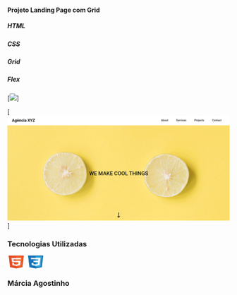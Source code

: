 #### Projeto Landing Page com Grid

##### HTML
##### CSS
##### Grid
##### Flex

[<img src="src/images/tela-projeto-landing-page.gif">]

[<img src="src/images/tela-landing-page.png">]


### Tecnologias Utilizadas


    
  <img align="center" alt="HTML" height="30" width="40" src="https://raw.githubusercontent.com/devicons/devicon/master/icons/html5/html5-original.svg">
  <img align="center" alt="CSS" height="30" width="40" src="https://raw.githubusercontent.com/devicons/devicon/master/icons/css3/css3-original.svg">

  ### Márcia Agostinho
